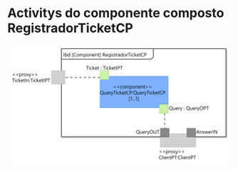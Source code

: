 # Activitys do componente composto RegistradorTicketCP

![](/doc/img/Estrutural/RegistradorTicketCP.png)

